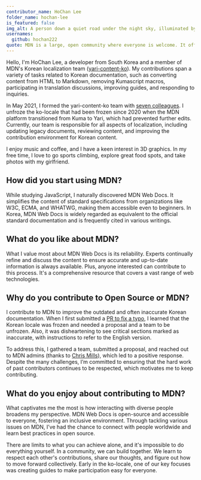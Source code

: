 ```yaml
---
contributor_name: HoChan Lee
folder_name: hochan-lee
is_featured: false
img_alt: A person down a quiet road under the night sky, illuminated by faint streetlights.
usernames:
  github: hochan222
quote: MDN is a large, open community where everyone is welcome. It offers a great opportunity to organize thoughts through writing, while sharing and expanding knowledge by engaging with a diverse group of people throughout the contribution process.
---
```


Hello, I'm HoChan Lee, a developer from South Korea and a member of MDN's Korean localization team ([yari-content-ko](https://github.com/orgs/mdn/teams/yari-content-ko)). My contributions span a variety of tasks related to Korean documentation, such as converting content from HTML to Markdown, removing Kumascript macros, participating in translation discussions, improving guides, and responding to inquiries.

In May 2021, I formed the yari-content-ko team with [seven colleagues](https://egas.tistory.com/16#yari-content-ko). I unfroze the ko-locale that had been frozen since 2020 when the MDN platform transitioned from Kuma to Yari, which had prevented further edits. Currently, our team is responsible for all aspects of localization, including updating legacy documents, reviewing content, and improving the contribution environment for Korean content.

I enjoy music and coffee, and I have a keen interest in 3D graphics. In my free time, I love to go sports climbing, explore great food spots, and take photos with my girlfriend.

## How did you start using MDN?

While studying JavaScript, I naturally discovered MDN Web Docs. It simplifies the content of standard specifications from organizations like W3C, ECMA, and WHATWG, making them accessible even to beginners. In Korea, MDN Web Docs is widely regarded as equivalent to the official standard documentation and is frequently cited in various writings.

## What do you like about MDN?

What I value most about MDN Web Docs is its reliability. Experts continually refine and discuss the content to ensure accurate and up-to-date information is always available. Plus, anyone interested can contribute to this process. It's a comprehensive resource that covers a vast range of web technologies.

## Why do you contribute to Open Source or MDN?

I contribute to MDN to improve the outdated and often inaccurate Korean documentation. When I first submitted a [PR to fix a typo](https://github.com/mdn/translated-content/pull/295), I learned that the Korean locale was frozen and needed a proposal and a team to be unfrozen. Also, it was disheartening to see critical sections marked as inaccurate, with instructions to refer to the English version.

To address this, I gathered a team, submitted a proposal, and reached out to MDN admins (thanks to [Chris Mills](https://x.com/chrisdavidmills)), which led to a positive response. Despite the many challenges, I’m committed to ensuring that the hard work of past contributors continues to be respected, which motivates me to keep contributing.

## What do you enjoy about contributing to MDN?

What captivates me the most is how interacting with diverse people broadens my perspective. MDN Web Docs is open-source and accessible to everyone, fostering an inclusive environment. Through tackling various issues on MDN, I’ve had the chance to connect with people worldwide and learn best practices in open source.

There are limits to what you can achieve alone, and it's impossible to do everything yourself. In a community, we can build together. We learn to respect each other's contributions, share our thoughts, and figure out how to move forward collectively. Early in the ko-locale, one of our key focuses was creating guides to make participation easy for everyone.

